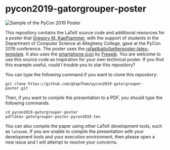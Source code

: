 # pycon2019-gatorgrouper-poster

![Sample of the PyCon 2019 Poster](gatorgrouper-poster-pycon2019.png)

This repository contains the LaTeX source code and additional resources for a
poster that [Gregory M. Kapfhammer](https://www.gregorykapfhammer.com/), with
the support of students in the Department of Computer Science at Allegheny
College, gave at the PyCon 2019 conference. The poster uses the
[rafaelbailo/betterposter-latex-template](https://github.com/rafaelbailo/betterposter-latex-template).
It also uses the [smartphone
icon](https://www.flaticon.com/free-icon/smartphone_65680) by
[Freepik](https://www.flaticon.com/authors/freepik). You are welcome to use this
source code as inspiration for your own technical poster. If you find this
example useful, could I trouble you to star this repository?

You can type the following command if you want to clone this repository:

```shell
git clone https://github.com/gkapfham/pycon2019-gatorgrouper-poster.git
```

Then, if you want to compile the presentation to a PDF, you should type the
following commands.

```shell
cd pycon2019-gatorgrouper-poster
pdflatex gatorgrouper-poster-pycon2019.tex
```

You can also compile the paper using other LaTeX development tools, such as
`latexmk`. If you are unable to compile the presentation with your development
tools and your execution environment, then please open a new issue and I will
attempt to resolve your concerns.

